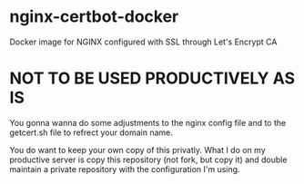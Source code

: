 # nginx-certbot-docker
Docker image for NGINX configured with SSL through Let's Encrypt CA

# NOT TO BE USED PRODUCTIVELY AS IS
You gonna wanna do some adjustments to the nginx config file and to the getcert.sh file to refrect your domain name.

You do want to keep your own copy of this privatly. What I do on my productive server is copy this repository (not fork, but copy it) and double maintain a private repository with the configuration I'm using.
